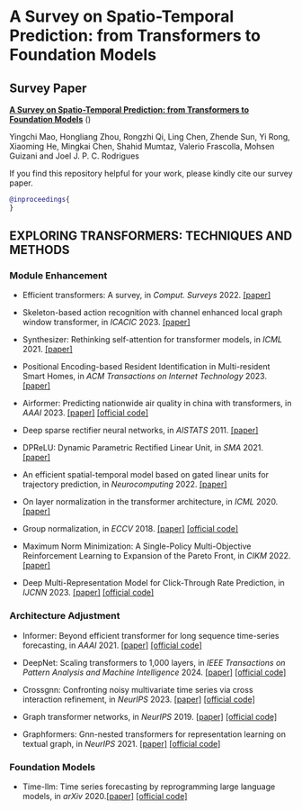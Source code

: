 # A Survey on Spatio-Temporal Prediction: from Transformers to Foundation Models

## Survey Paper

[**A Survey on Spatio-Temporal Prediction: from Transformers to Foundation Models**]() ()

Yingchi Mao, Hongliang Zhou, Rongzhi Qi, Ling Chen, Zhende Sun, Yi Rong, Xiaoming He, Mingkai Chen, Shahid Mumtaz, Valerio Frascolla, Mohsen Guizani and Joel J. P. C. Rodrigues

If you find this repository helpful for your work, please kindly cite our survey paper.

```bibtex
@inproceedings{
}
```

## EXPLORING TRANSFORMERS: TECHNIQUES AND METHODS

### Module Enhancement

+ Efficient transformers: A survey, in *Comput. Surveys* 2022. [[paper]](https://dl.acm.org/doi/full/10.1145/3530811)

+ Skeleton-based action recognition with channel enhanced local graph window transformer, in *ICACIC* 2023. [[paper]](https://dl.acm.org/doi/abs/10.1145/3594315.3594643)

+ Synthesizer: Rethinking self-attention for transformer models, in *ICML* 2021. [[paper]](https://proceedings.mlr.press/v139/tay21a.html)

+ Positional Encoding-based Resident Identification in Multi-resident Smart Homes, in *ACM Transactions on Internet Technology* 2023. [[paper]](https://dl.acm.org/doi/abs/10.1145/3631353)

+ Airformer: Predicting nationwide air quality in china with transformers, in *AAAI* 2023. [[paper]](https://ojs.aaai.org/index.php/AAAI/article/view/26676) [[official code]](https://github.com/yoshall/airformer)

+ Deep sparse rectifier neural networks, in *AISTATS* 2011. [[paper]](https://proceedings.mlr.press/v15/glorot11a)

+ DPReLU: Dynamic Parametric Rectified Linear Unit, in *SMA* 2021. [[paper]](https://dl.acm.org/doi/abs/10.1145/3426020.3426049)

+ An efficient spatial-temporal model based on gated linear units for trajectory prediction, in *Neurocomputing* 2022. [[paper]](https://doi.org/10.1016/j.neucom.2021.12.051)

+ On layer normalization in the transformer architecture, in *ICML* 2020. [[paper]](https://proceedings.mlr.press/v119/xiong20b)

+ Group normalization, in *ECCV* 2018. [[paper]](https://openaccess.thecvf.com/content_ECCV_2018/html/Yuxin_Wu_Group_Normalization_ECCV_2018_paper.html) [[official code]](https://github.com/pytorch/pytorch/blob/1c5c289b6218eb1026dcb5fd9738231401cfccea/torch/nn/modules/normalization.py#L177)

+ Maximum Norm Minimization: A Single-Policy Multi-Objective Reinforcement Learning to Expansion of the Pareto Front, in *CIKM* 2022. [[paper]](https://dl.acm.org/doi/abs/10.1145/3511808.3557389)

+ Deep Multi-Representation Model for Click-Through Rate Prediction, in *IJCNN* 2023. [[paper]](https://ieeexplore.ieee.org/abstract/document/10191755/) [[official code]](https://github.com/Shereen-Elsayed/DeepMR)

### Architecture Adjustment

+ Informer: Beyond efficient transformer for long sequence time-series forecasting, in *AAAI* 2021. [[paper]](http://ojs.aaai.org/index.php/AAAI/article/view/17325) [[official code]](https://github.com/zhouhaoyi/Informer2020)

+ DeepNet: Scaling transformers to 1,000 layers, in *IEEE Transactions on Pattern Analysis and Machine Intelligence* 2024. [[paper]](https://dl.acm.org/doi/abs/10.1109/TPAMI.2024.3386927) [[official code]](https://github.com/microsoft/unilm)

+ Crossgnn: Confronting noisy multivariate time series via cross interaction refinement, in *NeurIPS* 2023. [[paper]](https://proceedings.neurips.cc/paper_files/paper/2023/hash/9278abf072b58caf21d48dd670b4c721-Abstract-Conference.html) [[official code]](https://github.com/hqh0728/crossgnn)

+ Graph transformer networks, in *NeurIPS* 2019. [[paper]](https://dl.acm.org/doi/10.5555/3454287.3455360) [[official code]](https://github.com/seongjunyun/Graph_Transformer_Networks)

+ Graphformers: Gnn-nested transformers for representation learning on textual graph, in *NeurIPS* 2021. [[paper]](https://proceedings.neurips.cc/paper_files/paper/2021/hash/f18a6d1cde4b205199de8729a6637b42-Abstract.html) [[official code]](https://github.com/microsoft/graphformers)

### Foundation Models

+ Time-llm: Time series forecasting by reprogramming large language models, in *arXiv* 2020.[[paper]](https://arxiv.org/abs/2310.01728) [[official code]](https://github.com/kimmeen/time-llm)